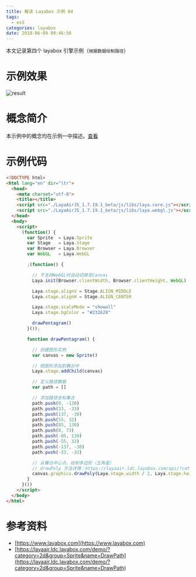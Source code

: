 ```yaml
---
title: 解读 Layabox 示例 04
tags:
  - es5
categories: layabox
date: 2018-06-09 09:46:50
---
```



本文记录第四个 layabox 引擎示例（`根据数据绘制路径`）

<!-- more -->

# 示例效果

![result](./result.gif)

# 概念简介

本示例中的概念均在示例一中描述。[查看](/2018/05/25/read-layabox-demo-1/#概念简介)

# 示例代码

```html
<!DOCTYPE html>
<html lang="en" dir="ltr">
  <head>
    <meta charset="utf-8">
    <title></title>
    <script src="./LayaAirJS_1.7.19.1_beta/js/libs/laya.core.js"></script>
    <script src="./LayaAirJS_1.7.19.1_beta/js/libs/laya.webgl.js"></script>
  </head>
  <body>
    <script>
      (function() {
        var Sprite  = Laya.Sprite
        var Stage   = Laya.Stage
        var Browser = Laya.Browser
        var WebGL   = Laya.WebGL

        ;(function() {

          // 不支持WebGL时自动切换至Canvas
          Laya.init(Browser.clientWidth, Browser.clientHeight, WebGL)

          Laya.stage.alignV = Stage.ALIGN_MIDDLE
          Laya.stage.alignH = Stage.ALIGN_CENTER

          Laya.stage.scaleMode = "showall"
          Laya.stage.bgColor = "#232628"

          drawPentagram()
        }());

        function drawPentagram() {

          // 创建图形实例
          var canvas = new Sprite()

          // 把图形添加到舞台中
          Laya.stage.addChild(canvas)

          // 定义路径数据
          var path = []

          // 添加路径坐标集合
          path.push(0, -130)
          path.push(33, -33)
          path.push(137, -30)
          path.push(55, 32)
          path.push(85, 130)
          path.push(0, 73)
          path.push(-85, 130)
          path.push(-55, 32)
          path.push(-137, -30)
          path.push(-33, -33)

          // 从舞台中心点，绘制多边形（五角星）
          // drawPoly 方法详情：https://layaair.ldc.layabox.com/api/?category=Core&class=laya.display.Graphics#drawPoly()
          canvas.graphics.drawPoly(Laya.stage.width / 2, Laya.stage.height / 2, path, '#FF7F50')
        }
      }())
    </script>
  </body>
</html>
```

# 参考资料

* [https://www.layabox.com](https://www.layabox.com)
* [https://layaair.ldc.layabox.com/demo/?category=2d&group=Sprite&name=DrawPath](https://layaair.ldc.layabox.com/demo/?category=2d&group=Sprite&name=DrawPath)
